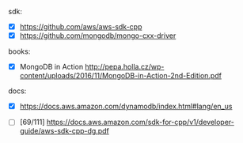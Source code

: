 
sdk:

- [x] https://github.com/aws/aws-sdk-cpp
- [x] https://github.com/mongodb/mongo-cxx-driver

books:

-  [x] MongoDB in Action http://pepa.holla.cz/wp-content/uploads/2016/11/MongoDB-in-Action-2nd-Edition.pdf

docs:

- [x] https://docs.aws.amazon.com/dynamodb/index.html#lang/en_us

- [ ] [69/111] https://docs.aws.amazon.com/sdk-for-cpp/v1/developer-guide/aws-sdk-cpp-dg.pdf
